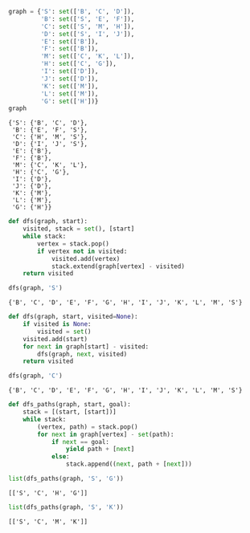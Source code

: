 

```python
graph = {'S': set(['B', 'C', 'D']),
         'B': set(['S', 'E', 'F']),
         'C': set(['S', 'M', 'H']),
         'D': set(['S', 'I', 'J']),
         'E': set(['B']),
         'F': set(['B']),
         'M': set(['C', 'K', 'L']),
         'H': set(['C', 'G']),
         'I': set(['D']),
         'J': set(['D']),
         'K': set(['M']),
         'L': set(['M']),
         'G': set(['H'])}
graph
```




    {'S': {'B', 'C', 'D'},
     'B': {'E', 'F', 'S'},
     'C': {'H', 'M', 'S'},
     'D': {'I', 'J', 'S'},
     'E': {'B'},
     'F': {'B'},
     'M': {'C', 'K', 'L'},
     'H': {'C', 'G'},
     'I': {'D'},
     'J': {'D'},
     'K': {'M'},
     'L': {'M'},
     'G': {'H'}}




```python
def dfs(graph, start):
    visited, stack = set(), [start]
    while stack:
        vertex = stack.pop()
        if vertex not in visited:
            visited.add(vertex)
            stack.extend(graph[vertex] - visited)
    return visited

dfs(graph, 'S')
```




    {'B', 'C', 'D', 'E', 'F', 'G', 'H', 'I', 'J', 'K', 'L', 'M', 'S'}




```python
def dfs(graph, start, visited=None):
    if visited is None:
        visited = set()
    visited.add(start)
    for next in graph[start] - visited:
        dfs(graph, next, visited)
    return visited

dfs(graph, 'C')
```




    {'B', 'C', 'D', 'E', 'F', 'G', 'H', 'I', 'J', 'K', 'L', 'M', 'S'}




```python
def dfs_paths(graph, start, goal):
    stack = [(start, [start])]
    while stack:
        (vertex, path) = stack.pop()
        for next in graph[vertex] - set(path):
            if next == goal:
                yield path + [next]
            else:
                stack.append((next, path + [next]))

list(dfs_paths(graph, 'S', 'G'))
```




    [['S', 'C', 'H', 'G']]




```python
list(dfs_paths(graph, 'S', 'K'))
```




    [['S', 'C', 'M', 'K']]


